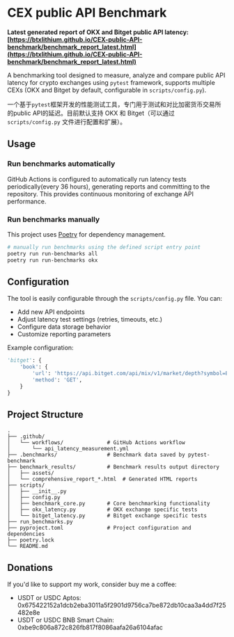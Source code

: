 # CEX public API Benchmark

**Latest generated report of OKX and Bitget public API latency: [https://btxlithium.github.io/CEX-public-API-benchmark/benchmark_report_latest.html](https://btxlithium.github.io/CEX-public-API-benchmark/benchmark_report_latest.html)**

A benchmarking tool designed to measure, analyze and compare public API latency for crypto exchanges using `pytest` framework, supports multiple CEXs (OKX and Bitget by default, configurable in `scripts/config.py`).

一个基于`pytest`框架开发的性能测试工具，专门用于测试和对比加密货币交易所的public API的延迟。目前默认支持 OKX 和 Bitget（可以通过 `scripts/config.py` 文件进行配置和扩展）。

## Usage
### Run benchmarks automatically
GitHub Actions is configured to automatically run latency tests periodically(every 36 hours), generating reports and committing to the repository. This provides continuous monitoring of exchange API performance.

### Run benchmarks manually
This project uses [Poetry](https://python-poetry.org/) for dependency management.
```bash
# manually run benchmarks using the defined script entry point
poetry run run-benchmarks all
poetry run run-benchmarks okx
```


## Configuration

The tool is easily configurable through the `scripts/config.py` file. You can:

- Add new API endpoints 
- Adjust latency test settings (retries, timeouts, etc.)
- Configure data storage behavior
- Customize reporting parameters

Example configuration:

```python
'bitget': {
    'book': {
        'url': 'https://api.bitget.com/api/mix/v1/market/depth?symbol=BTCUSDT_UMCBL&limit=20',
        'method': 'GET',
    }
}
```


## Project Structure

```
.
├── .github/
│   └── workflows/              # GitHub Actions workflow
│       └── api_latency_measurement.yml
├── .benchmarks/                # Benchmark data saved by pytest-benchmark           
├── benchmark_results/          # Benchmark results output directory
│   ├── assets/               
│   └── comprehensive_report_*.html  # Generated HTML reports
├── scripts/                   
│   ├── __init__.py            
│   ├── config.py           
│   ├── benchmark_core.py       # Core benchmarking functionality
│   ├── okx_latency.py          # OKX exchange specific tests
│   └── bitget_latency.py       # Bitget exchange specific tests
├── run_benchmarks.py          
├── pyproject.toml              # Project configuration and dependencies
├── poetry.lock             
└── README.md                  
```

## Donations

If you'd like to support my work, consider buy me a coffee:

- USDT or USDC Aptos:  
0x675422152a1dcb2eba3011a5f2901d9756ca7be872db10caa3a4dd7f25482e8e  
- USDT or USDC BNB Smart Chain:  
0xbe9c806a872c826fb817f8086aafa26a6104afac  
